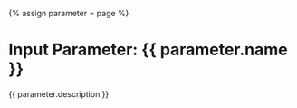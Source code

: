 {% assign parameter = page %}

# Input Parameter: {{ parameter.name }}

{{ parameter.description }}
